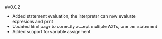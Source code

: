 #v0.0.2

- Added statement evaluation, the interpreter can now evaluate expresions and print
- Updated html page to correctly accept multiple ASTs, one per statement
- Added support for variable assignment 
